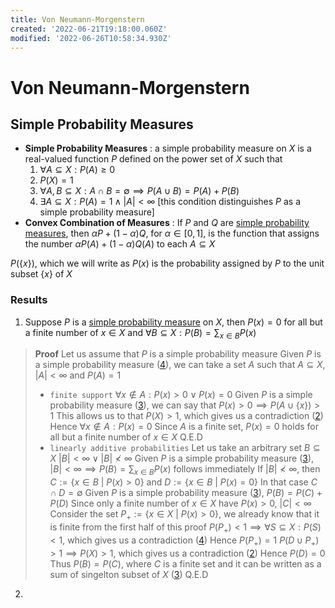 ```yaml
---
title: Von Neumann-Morgenstern
created: '2022-06-21T19:18:00.060Z'
modified: '2022-06-26T10:58:34.930Z'
---
```


# Von Neumann-Morgenstern
[](======================)
## Simple Probability Measures
- <a id="SPM"></a> **Simple Probability Measures** : a simple probability measure on $X$ is a real-valued function $P$ defined on the power set of $X$ such that
    1. <a id="SPM.1"></a>$\forall A\subseteq X : P(A)\geq 0$
    2. <a id="SPM.2"></a>$P(X) = 1$
    3. <a id="SPM.3"></a> $\forall A,B\subseteq X : A\cap B=\emptyset \implies P(A \cup B) = P(A) + P(B)$
    4. <a id="SPM.4"></a>$\exists A\subseteq X : P(A)=1 \land |A|<\infty$ [this condition distinguishes $P$ as a simple probability measure]
- <a id="comb"></a> **Convex Combination of Measures** : If $P$ and $Q$ are [simple probability measures](#SPM), then $\alpha P + (1-\alpha)Q$, for $\alpha \in[0,1]$, is the function that assigns the number $\alpha P(A) + (1-\alpha)Q(A)$ to each $A\subseteq X$

$P(\{x\})$, which we will write as $P(x)$ is the probability assigned by $P$ to the unit subset $\{x\}$ of $X$
[](======================)
### Results
[](======================)
1. Suppose $P$ is a [simple probability measure](#SPM) on $X$, then $P(x)=0$ for all but a finite number of $x\in X$ and $\forall B\subseteq X : P(B) = \sum_{x\in B} P(x)$
  > **Proof**
  > Let us assume that $P$ is a simple probability measure 
  > Given $P$ is a simple probability measure ([4](#SPM.4)), we can take a set $A$ such that $A\subseteq X$, $|A|<\infty$ and $P(A) = 1$ 
  > - `finite support`
  > $\forall x\not\in A : P(x) > 0 \lor P(x) = 0$
  > Given $P$ is a simple probability measure ([3](#SPM.3)), we can say that $P(x)>0 \implies P(A\cup\{x\}) > 1$
  > This allows us to that $P(X)>1$, which gives us a contradiction ([2](#SPM.2))
  > Hence $\forall x\not\in A : P(x) = 0$
  > Since $A$ is a finite set, $P(x)=0$ holds for all but a finite number of $x\in X$
  > Q.E.D
  > - `linearly additive probabilities`
  > Let us take an arbitrary set $B\subseteq X$
  > $|B|<\infty \lor |B|\not< \infty$ 
  > Given $P$ is a simple probability measure ([3](#SPM.3)), $|B|<\infty \implies P(B) = \sum_{x\in B} P(x)$ follows immediately
  > If $|B|\not< \infty$, then $C:=\{x\in B ~|~ P(x)>0\}$ and $D:=\{x\in B ~|~ P(x)=0\}$
  > In that case $C\cap D = \emptyset$
  > Given $P$ is a simple probability measure ([3](#SPM.3)), $P(B) = P(C) + P(D)$
  > Since only a finite number of $x\in X$ have $P(x)>0$, $|C|<\infty$
  > Consider the set $P_+ := \{x\in X ~|~ P(x)>0\}$, we already know that it is finite from the first half of this proof
  > $P(P_+)<1 \implies \forall S\subseteq X : P(S)<1$, which gives us a contradiction ([4](#SPM.4))
  > Hence $P(P_+) = 1$
  > $P(D \cup P_+) > 1 \implies P(X)>1$, which gives us a contradiction ([2](#SPM.2))
  > Hence $P(D) = 0$
  > Thus $P(B) = P(C)$, where $C$ is a finite set and it can be written as a sum of singelton subset of $X$ ([3](#SPM.3))
  > Q.E.D
[](======================)

2. 


